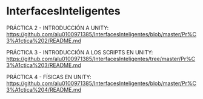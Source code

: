 # InterfacesInteligentes

PRÁCTICA 2 - INTRODUCCIÓN A UNITY: https://github.com/alu0100971385/InterfacesInteligentes/blob/master/Pr%C3%A1ctica%202/README.md

PRÁCTICA 3 - INTRODUCCIÓN A LOS SCRIPTS EN UNITY: https://github.com/alu0100971385/InterfacesInteligentes/tree/master/Pr%C3%A1ctica%203/README.md

PRÁCTICA 4 - FÍSICAS EN UNITY:
https://github.com/alu0100971385/InterfacesInteligentes/blob/master/Pr%C3%A1ctica%204/README.md
